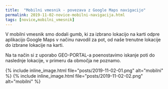 ```yaml
---
title:  "Mobilni vmesnik - povezava z Google Maps navigacijo"
permalink: 2019-11-02-novice-mobilni-navigacija.html
tags: [novice,mobilni_vmesnik]
---
```


V mobilni vmesnik smo dodali gumb, ki za izbrano lokacijo na karti odpre aplikacijo Google Maps v načinu navodil za pot,
od naše trenutne lokacije do izbrane lokacije na karti.

Na ta način si z uporabo GEO-PORTAL-a poenostavimo iskanje poti do naslednje lokacije, v primeru da območja ne poznamo.

{% include inline_image.html file="posts/2019-11-02-01.png" alt="mobilni" %} {% include inline_image.html file="posts/2019-11-02-02.png" alt="mobilni" %}
